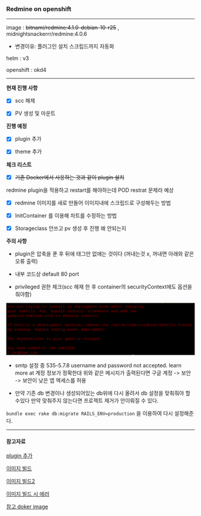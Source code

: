 ### Redmine on openshift

----

image : ~~bitnami/redmine:4.1.0-debian-10-r25~~ , midnightsnackerrr/redmine:4.0.6
- 변경이유: 플러그인 설치 스크립드까지 자동화


helm : v3

openshift : okd4


----

**현재 진행 사항**

- [x] scc 해제
- [x] PV 생성 및 마운트


**진행 예정**

- [x] plugin 추가
- [x] theme 추가


**체크 리스트**

- [x] ~~기존 Docker에서 사용하는 것과 같이 plugin 설치~~

redmine plugin을 적용하고 restart를 해야하는데 POD restrat 문제라 예상  

- [x] redmine 이미지를 새로 만들어 이미지내에 스크립드로 구성해두는 방법

- [x] InitContainer 를 이용해 차트를 수정하는 방법

- [x] Storageclass 안쓰고 pv 생성 후 진행 왜 안되는지


**주의 사항**

- plugin은 압축을 푼 후 뒤에 태그만 없애는 것이다 (꺼내는것 x, 꺼내면 아래와 같은 오류 출력)

- 내부 코드상 default 80 port

- privileged 권한 체크(scc 헤재 한 후 container의 securityContext에도 옵션을 줘야함)

![](./img/error.png)


- smtp 설정 중 535-5.7.8 username and password not accepted. learn more at 계정 정보가 정확한대 위와 같은 메시지가 출력된다면 구글 계정 -> 보안 -> 보안이 낮은 앱 엑세스를 허용

- 만약 기존 db 변경이나 생성되어있는 db위에 다시 올려서 db 설정을 맞춰줘야 할 수있다 만약 맞춰주지 않는다면 프로젝트 제거가 안이뤄질 수 있다.

```bundle exec rake db:migrate RAILS_ENV=production``` 을 이용하여 다시 설정해준다.


----


#### 참고자료

[plugin 추가 ](https://github.com/bitnami/charts/issues/1380)

[이미지 빌드](https://github.com/bitnami/bitnami-docker-redmine/issues/115)

[이미지 빌드2](https://brunch.co.kr/@cheuora/45)

[이미지 빌드 시 에러](https://github.com/bitnami/bitnami-docker-redmine/issues/101)


[참고 doker image](https://github.com/sameersbn/docker-redmine)
